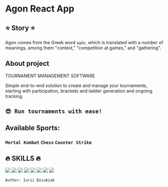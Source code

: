 # Agon React App

## ⭐ Story ⭐

Agon comes from the Greek word `agōn`, which is translated with a number of meanings, among them "contest," "competition
at games," and "gathering".

## About project

TOURNAMENT MANAGEMENT SOFTWARE

Simple end-to-end solution to create and manage your tournaments, starting with participation, brackets and ladder
generation and ongoing tracking.

## `😎 Run tournaments with ease!`

## Available Sports:

### `Mortal Kombat` `Chess` `Counter Strike`

## 🔥 SKILLS 🔥

![](https://img.shields.io/badge/Material--UI-0081CB?style=flat=material-ui&logoColor=white)
![](https://img.shields.io/badge/React-20232A?style=flat&logo=react&colorColor=black)
![](https://img.shields.io/badge/CSS3-1572B6?style=flat&logo=css3&logoColor=white)
![](https://img.shields.io/badge/HTML5-E34F26?style=flat&logo=html5&logoColor=white)
![](https://img.shields.io/badge/JavaScript-F7DF1E?style=flat&logo=javascript&logoColor=black)
![](https://img.shields.io/badge/WebStorm-000000?style=flat&logo=intellij-idea&logoColor=white)
![](https://img.shields.io/badge/GIT-E44C30?style=flat&logo=git&logoColor=white)
![](https://img.shields.io/badge/GitHub-100000?style=flat&logo=github&logoColor=white)

`Author: Iurii Dziubiak`
